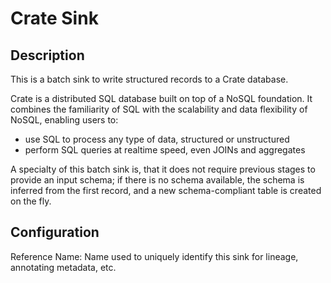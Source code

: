 
# Crate Sink

Description
---
This is a batch sink to write structured records to a Crate database.

Crate is a distributed SQL database built on top of a NoSQL foundation. It combines 
the familiarity of SQL with the scalability and data flexibility of NoSQL, enabling 
users to:

* use SQL to process any type of data, structured or unstructured
* perform SQL queries at realtime speed, even JOINs and aggregates

A specialty of this batch sink is, that it does not require previous stages to provide 
an input schema; if there is no schema available, the schema is inferred from the first
record, and a new schema-compliant table is created on the fly.

Configuration
---
Reference Name: Name used to uniquely identify this sink for lineage, annotating metadata, etc.
